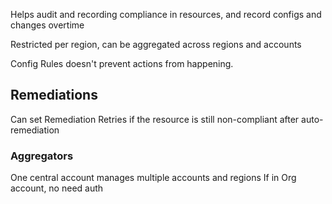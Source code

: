 Helps audit and recording compliance in resources, and record configs and changes overtime

Restricted per region, can be aggregated across regions and accounts

Config Rules doesn't prevent actions from happening.

## Remediations

Can set Remediation Retries if the resource is still non-compliant after auto-remediation

### Aggregators

One central account manages multiple accounts and regions
If in Org account, no need auth